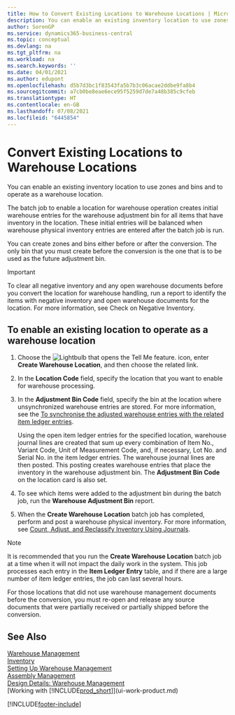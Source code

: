 ```yaml
---
title: How to Convert Existing Locations to Warehouse Locations | Microsoft Docs
description: You can enable an existing inventory location to use zones and bins and to operate as a warehouse location.
author: SorenGP
ms.service: dynamics365-business-central
ms.topic: conceptual
ms.devlang: na
ms.tgt_pltfrm: na
ms.workload: na
ms.search.keywords: ''
ms.date: 04/01/2021
ms.author: edupont
ms.openlocfilehash: d5b7d3bc1f83543fa5b7b3c06acae2ddbe9fa8b4
ms.sourcegitcommit: a7cb0be8eae6ece95f5259d7de7a48b385c9cfeb
ms.translationtype: HT
ms.contentlocale: en-GB
ms.lasthandoff: 07/08/2021
ms.locfileid: "6445854"
---
```

# <a name="convert-existing-locations-to-warehouse-locations"></a>Convert Existing Locations to Warehouse Locations
You can enable an existing inventory location to use zones and bins and to operate as a warehouse location.  

The batch job to enable a location for warehouse operation creates initial warehouse entries for the warehouse adjustment bin for all items that have inventory in the location. These initial entries will be balanced when warehouse physical inventory entries are entered after the batch job is run.  

You can create zones and bins either before or after the conversion. The only bin that you must create before the conversion is the one that is to be used as the future adjustment bin.  

> [!IMPORTANT]  
>  To clear all negative inventory and any open warehouse documents before you convert the location for warehouse handling, run a report to identify the items with negative inventory and open warehouse documents for the location. For more information, see Check on Negative Inventory.  

## <a name="to-enable-an-existing-location-to-operate-as-a-warehouse-location"></a>To enable an existing location to operate as a warehouse location  
1.  Choose the ![Lightbulb that opens the Tell Me feature.](media/ui-search/search_small.png "Tell me what you want to do") icon, enter **Create Warehouse Location**, and then choose the related link.  
2.  In the **Location Code** field, specify the location that you want to enable for warehouse processing.  
3.  In the **Adjustment Bin Code** field, specify the bin at the location where unsynchronized warehouse entries are stored. For more information, see the [To synchronise the adjusted warehouse entries with the related item ledger entries](inventory-how-count-adjust-reclassify.md#to-synchronize-the-adjusted-warehouse-entries-with-the-related-item-ledger-entries).  

    Using the open item ledger entries for the specified location, warehouse journal lines are created that sum up every combination of Item No., Variant Code, Unit of Measurement Code, and, if necessary, Lot No. and Serial No. in the item ledger entries. The warehouse journal lines are then posted. This posting creates warehouse entries that place the inventory in the warehouse adjustment bin. The **Adjustment Bin Code** on the location card is also set.  

4.  To see which items were added to the adjustment bin during the batch job, run the **Warehouse Adjustment Bin** report.  
5.  When the **Create Warehouse Location** batch job has completed, perform and post a warehouse physical inventory. For more information, see [Count, Adjust, and Reclassify Inventory Using Journals](inventory-how-count-adjust-reclassify.md).  

> [!NOTE]  
>  It is recommended that you run the **Create Warehouse Location** batch job at a time when it will not impact the daily work in the system. This job processes each entry in the **Item Ledger Entry** table, and if there are a large number of item ledger entries, the job can last several hours.  

 For those locations that did not use warehouse management documents before the conversion, you must re-open and release any source documents that were partially received or partially shipped before the conversion.  

## <a name="see-also"></a>See Also  
[Warehouse Management](warehouse-manage-warehouse.md)  
[Inventory](inventory-manage-inventory.md)  
[Setting Up Warehouse Management](warehouse-setup-warehouse.md)     
[Assembly Management](assembly-assemble-items.md)    
[Design Details: Warehouse Management](design-details-warehouse-management.md)  
[Working with [!INCLUDE[prod_short](includes/prod_short.md)]](ui-work-product.md)


[!INCLUDE[footer-include](includes/footer-banner.md)]